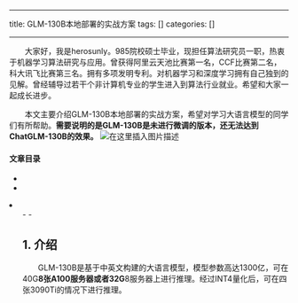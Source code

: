 
--- 
title:  GLM-130B本地部署的实战方案 
tags: []
categories: [] 

---
  大家好，我是herosunly。985院校硕士毕业，现担任算法研究员一职，热衷于机器学习算法研究与应用。曾获得阿里云天池比赛第一名，CCF比赛第二名，科大讯飞比赛第三名。拥有多项发明专利。对机器学习和深度学习拥有自己独到的见解。曾经辅导过若干个非计算机专业的学生进入到算法行业就业。希望和大家一起成长进步。

  本文主要介绍GLM-130B本地部署的实战方案，希望对学习大语言模型的同学们有所帮助。**需要说明的是GLM-130B是未进行微调的版本，还无法达到ChatGLM-130B的效果。** <img src="https://img-blog.csdnimg.cn/9f4a8b5628704187add0b12f46615349.png#pic_center" alt="在这里插入图片描述">



#### 文章目录

  - 
  - 
  <li>
   <ul>
    - 
    - 
   


## 1. 介绍

  GLM-130B是基于中英文构建的大语言模型，模型参数高达1300亿，可在40G**8张A100服务器或者32G**8服务器上进行推理。经过INT4量化后，可在四张3090Ti的情况下进行推理。

## 
